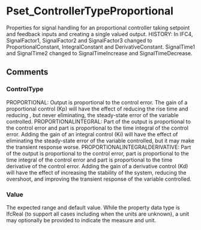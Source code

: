 # Pset_ControllerTypeProportional

Properties for signal handling for an proportional controller taking setpoint and feedback inputs and creating a single valued output. HISTORY: In IFC4, SignalFactor1, SignalFactor2 and SignalFactor3 changed to ProportionalConstant, IntegralConstant and DerivativeConstant.  SignalTime1 and SignalTime2 changed to SignalTimeIncrease and SignalTimeDecrease.


## Comments

### ControlType

PROPORTIONAL: Output is proportional to the control error. The gain of a proportional control (Kp) will have the effect of reducing the rise time and reducing , but never eliminating, the steady-state error of the variable controlled.
PROPORTIONALINTEGRAL: Part of the output is proportional to the control error and part is proportional to the time integral of the control error. Adding the gain of an integral control (Ki) will have the effect of eliminating the steady-state error of the variable controlled, but it may make the transient response worse.
PROPORTIONALINTEGRALDERIVATIVE: Part of the output is proportional to the control error, part is proportional to the time integral of the control error and part is proportional to the time derivative of the control error. Adding the gain of a derivative control (Kd) will have the effect of increasing the stability of the system, reducing the overshoot, and improving the transient response of the variable controlled.

### Value

The expected range and default value.  While the property data type is IfcReal (to support all cases including when the units are unknown), a unit may optionally be provided to indicate the measure and unit.

